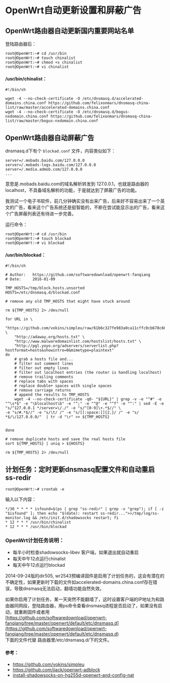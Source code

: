 # OpenWrt自动更新设置和屏蔽广告


## OpenWrt路由器自动更新国内重要网站名单
登陆路由器后：

	root@OpenWrt:~# cd /usr/bin
	root@OpenWrt:~# touch chinalist
	root@OpenWrt:~# chmod +x chinalist
	root@OpenWrt:~# vi chinalist
	
#### /usr/bin/chinalist：

	#!/bin/sh                                                                                                                                                               
	
	wget -4 --no-check-certificate -O /etc/dnsmasq.d/accelerated-domains.china.conf https://github.com/felixonmars/dnsmasq-china-list/raw/master/accelerated-domains.china.conf
	wget -4 --no-check-certificate -O /etc/dnsmasq.d/bogus-nxdomain.china.conf https://github.com/felixonmars/dnsmasq-china-list/raw/master/bogus-nxdomain.china.conf

	
## OpenWrt路由器自动屏蔽广告	

dnsmasq.d下有个 `blockad.conf` 文件，内容类似如下：

	server=/.mobads.baidu.com/127.0.0.0
	server=/.mobads-logs.baidu.com/127.0.0.0
	server=/.media.admob.com/127.0.0.0
	...
	
意思是.mobads.baidu.com的域名解析转发到 127.0.0.1，也就是路由器的localhost，不具备域名解析的功能，于是就达到了屏蔽广告的功能。

我测试一个电子书软件，前几分钟确实没有出来广告，后来好不容易出来了一个英文的广告，看来这个广告系统还是挺智能的，不断在尝试能显示出的广告，看来这个广告屏蔽列表还有待进一步完善。

运行命令：

	root@OpenWrt:~# cd /usr/bin
	root@OpenWrt:~# touch blockad
	root@OpenWrt:~# vi blockad

#### /usr/bin/blockad：

	#!/bin/sh
	
	# Author:	https://github.com/softwaredownload/openwrt-fanqiang
	# Date:		2016-01-09
	
	TMP_HOSTS=/tmp/block.hosts.unsorted
	HOSTS=/etc/dnsmasq.d/blockad.conf
	
	# remove any old TMP_HOSTS that might have stuck around
	
	rm ${TMP_HOSTS} 2> /dev/null
	
	for URL in \
	    "https://github.com/vokins/simpleu/raw/61b6c327fe983a0ca11cffc0cb678c6618c4d8f3/data/mobile.txt" \
	    "http://adaway.org/hosts.txt" \
	    "http://www.malwaredomainlist.com/hostslist/hosts.txt" \
	    "http://pgl.yoyo.org/adservers/serverlist.php?hostformat=hosts&showintro=0&mimetype=plaintext"	
	do
	    # grab a hosts file and...
	    # filter out comment lines
	    # filter out empty lines
	    # filter out localhost entries (the router is handling localhost)
	    # remove trailing comments
	    # replace tabs with spaces
	    # replace double+ spaces with single spaces
	    # remove carriage returns
	    # append the results to TMP_HOSTS
	    wget -4 --no-check-certificate -qO- "${URL}" | grep -v -e "^#" -e "^\s*$" -e "\blocalhost\b" -e "^;" -e "^@" -e "^f" -e "^:" | sed -E -e "s/^127.0.0.1 */server=\/./" -e "s/^[0-9]\+.*$//" \
	-e "s/#.*$//" -e "s/\t/ /" -e "s/[[:space:]]{2,}/ /" -e "s/ *$/\/127.0.0.0/"  | tr -d "\r" >> ${TMP_HOSTS}
	
	
	done
	
	# remove duplicate hosts and save the real hosts file
	sort ${TMP_HOSTS} | uniq > ${HOSTS}
	
	rm ${TMP_HOSTS} 2> /dev/null



## 计划任务：定时更新dnsmasq配置文件和自动重启 ss-redir

	root@OpenWrt:~# crontab -e
	
输入以下内容：

	*/30 * * * * isfound=$(ps | grep "ss-redir" | grep -v "grep"); if [ -z "$isfound" ]; then echo "$(date): restart ss-redir...">>/tmp/log/ss-monitor.log && /etc/init.d/shadowsocks restart; fi
	* 12 * * * /usr/bin/chinalist
	* 12 * * * /usr/bin/blockad

### OpenWrt计划任务说明：
- 每半小时检查shadowsocks-libev 客户端，如果退出就自动重启
- 每天中午12点运行chinalist
- 每天中午12点运行blockad


2014-09-24版的dir505, wr2543预编译固件是启用了计划任务的，这会有潜在的不确定性，如果更新时下载的文件如accelerated-domains.china.conf存在错误，导致dnsmasq无法启动，翻墙功能自然失效。

如果你启用了计划任务，某一天突然不能翻墙了，这时设置客户端的IP地址为和路由器同网段，登陆路由器，用ps命令查看dnsmasq进程是否启动了，如果没有启动，就重刷固件或者用  
[https://github.com/softwaredownload/openwrt-fanqiang/tree/master/openwrt/default/etc/dnsmasq.d](https://github.com/softwaredownload/openwrt-fanqiang/tree/master/openwrt/default/etc/dnsmasq.d)  
下面的文件代替 路由器里/etc/dnsmasq.d/下的文件。


#### 参考：
- https://github.com/vokins/simpleu
- https://github.com/jjack/openwrt-adblock
- [install-shadowsocks-on-hg255d-openwrt-and-config-nat](http://www.shuyz.com/install-shadowsocks-on-hg255d-openwrt-and-config-nat.html)
